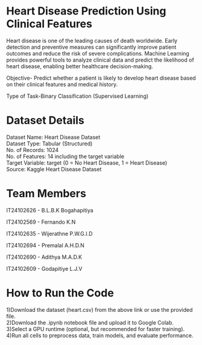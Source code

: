 # Heart Disease Prediction Using Clinical Features

Heart disease is one of the leading causes of death worldwide. Early detection and preventive measures can significantly improve patient outcomes and reduce the risk of severe complications. Machine Learning provides powerful tools to analyze clinical data and predict the likelihood of heart disease, enabling better healthcare decision-making.

Objective- Predict whether a patient is likely to develop heart disease based on their clinical features and medical history.

Type of Task-Binary Classification (Supervised Learning)

# Dataset Details

Dataset Name: Heart Disease Dataset                                                                        
Dataset Type: Tabular (Structured)                                                                                               
No. of Records: 1024                                                                                                                                                                                                
No. of Features: 14 including the target variable                                                                                                                                        
Target Variable: target (0 = No Heart Disease, 1 = Heart Disease)                                                                                                                                         
Source: Kaggle Heart Disease Dataset

# Team Members

IT24102626 - B.L.B.K Bogahapitiya

IT24102569 - Fernando K.N

IT24102635 - Wijerathne P.W.G.I.D

IT24102694 - Premalal A.H.D.N

IT24102690 - Adithya M.A.D.K

IT24102609 - Godapitiye L.J.V

# How to Run the Code

1)Download the dataset (heart.csv) from the above link or use the provided file.                                                                                                
2)Download the .ipynb notebook file and upload it to Google Colab.                                                                                                                          
3)Select a GPU runtime (optional, but recommended for faster training).                                                                                                    
4)Run all cells to preprocess data, train models, and evaluate performance.                                                                                                               
